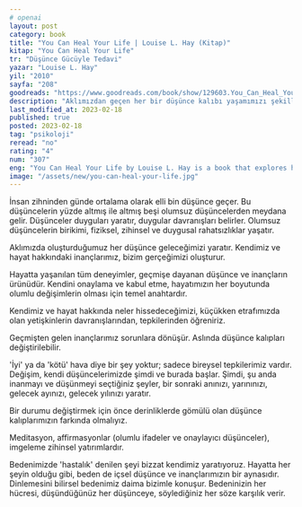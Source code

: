 ```yaml
---
# openai
layout: post
category: book
title: "You Can Heal Your Life | Louise L. Hay (Kitap)"
kitap: "You Can Heal Your Life"
tr: "Düşünce Gücüyle Tedavi"
yazar: "Louise L. Hay"
yil: "2010"
sayfa: "208"
goodreads: "https://www.goodreads.com/book/show/129603.You_Can_Heal_Your_Life"
description: "Aklımızdan geçen her bir düşünce kalıbı yaşamımızı şekillendirir. Louise L. Hay, bedenimizdeki hastalıkların da bu şekilde oluştuğunu belirtiyor. Düşünce Gücüyle Tedavi, düşüncelerimizin yaşamımızı nasıl şekillendirdiğini açıklıyor."
last_modified_at: 2023-02-18
published: true
posted: 2023-02-18
tag: "psikoloji"
reread: "no"
rating: "4"
num: "307"
eng: "You Can Heal Your Life by Louise L. Hay is a book that explores how our thoughts and emotions can impact our physical health and overall well-being. The author believes that our beliefs and thinking patterns shape our experiences in life, including our health and relationships. The book provides practical techniques like affirmations and visualisation exercises to help readers let go of negative beliefs and adopt positive ones to improve their health, happiness, and success."
image: "/assets/new/you-can-heal-your-life.jpg"
---
```


İnsan zihninden günde ortalama olarak elli bin düşünce geçer. Bu düşüncelerin yüzde altmış ile altmış beşi olumsuz düşüncelerden meydana gelir. Düşünceler duyguları yaratır, duygular davranışları belirler. Olumsuz düşüncelerin birikimi, fiziksel, zihinsel ve duygusal rahatsızlıklar yaşatır.

Aklımızda oluşturduğumuz her düşünce geleceğimizi yaratır. Kendimiz ve hayat hakkındaki inançlarımız, bizim gerçeğimizi oluşturur.

Hayatta yaşanılan tüm deneyimler, geçmişe dayanan düşünce ve inançların ürünüdür. Kendini onaylama ve kabul etme, hayatımızın her boyutunda olumlu değişimlerin olması için temel anahtardır.

Kendimiz ve hayat hakkında neler hissedeceğimizi, küçükken etrafımızda olan yetişkinlerin davranışlarından, tepkilerinden öğreniriz.

Geçmişten gelen inançlarımız sorunlara dönüşür. Aslında düşünce kalıpları değiştirilebilir.

'İyi' ya da 'kötü' hava diye bir şey yoktur; sadece bireysel tepkilerimiz vardır. Değişim, kendi düşüncelerimizde şimdi ve burada başlar. Şimdi, şu anda inanmayı ve düşünmeyi seçtiğiniz şeyler, bir sonraki anınızı, yarınınızı, gelecek ayınızı, gelecek yılınızı yaratır.

Bir durumu değiştirmek için önce derinliklerde gömülü olan düşünce kalıplarımızın farkında olmalıyız.

Meditasyon, affirmasyonlar (olumlu ifadeler ve onaylayıcı düşünceler), imgeleme zihinsel yatırımlardır.

Bedenimizde 'hastalık' denilen şeyi bizzat kendimiz yaratıyoruz. Hayatta her şeyin olduğu gibi, beden de içsel düşünce ve inançlarımızın bir aynasıdır. Dinlemesini bilirsel bedenimiz daima bizimle konuşur. Bedeninizin her hücresi, düşündüğünüz her düşünceye, söylediğiniz her söze karşılık verir.
